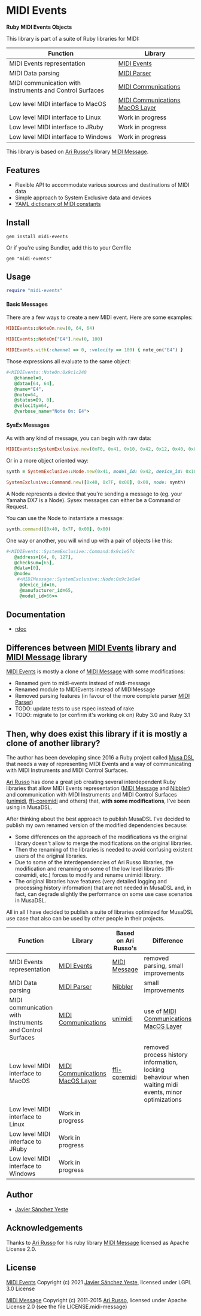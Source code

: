 # MIDI Events

**Ruby MIDI Events Objects**

This library is part of a suite of Ruby libraries for MIDI:

| Function | Library |
| --- | --- |
| MIDI Events representation | [MIDI Events](https://github.com/javier-sy/midi-events) |
| MIDI Data parsing | [MIDI Parser](https://github.com/javier-sy/midi-parser) |
| MIDI communication with Instruments and Control Surfaces | [MIDI Communications](https://github.com/javier-sy/midi-communications) |
| Low level MIDI interface to MacOS | [MIDI Communications MacOS Layer](https://github.com/javier-sy/midi-communications-macos) |
| Low level MIDI interface to Linux | Work in progress | 
| Low level MIDI interface to JRuby | Work in progress | 
| Low level MIDI interface to Windows | Work in progress | 

This library is based on [Ari Russo's](http://github.com/arirusso) library [MIDI Message](https://github.com/arirusso/midi-message).

## Features

* Flexible API to accommodate various sources and destinations of MIDI data
* Simple approach to System Exclusive data and devices
* [YAML dictionary of MIDI constants](https://github.com/javier-sy/midi-events/blob/master/lib/midi.yml)

## Install

`gem install midi-events`

Or if you're using Bundler, add this to your Gemfile

`gem "midi-events"`

## Usage

```ruby
require "midi-events"
```

#### Basic Messages

There are a few ways to create a new MIDI event. Here are some examples:

```ruby
MIDIEvents::NoteOn.new(0, 64, 64)

MIDIEvents::NoteOn["E4"].new(0, 100)

MIDIEvents.with(:channel => 0, :velocity => 100) { note_on("E4") }
```

Those expressions all evaluate to the same object:

```ruby
#<MIDIEvents::NoteOn:0x9c1c240
   @channel=0,
   @data=[64, 64],
   @name="E4",
   @note=64,
   @status=[9, 0],
   @velocity=64,
   @verbose_name="Note On: E4">
```

#### SysEx Messages

As with any kind of message, you can begin with raw data:

```ruby
MIDIEvents::SystemExclusive.new(0xF0, 0x41, 0x10, 0x42, 0x12, 0x40, 0x00, 0x7F, 0x00, 0x41, 0xF7)
```

Or in a more object oriented way:

```ruby  
synth = SystemExclusive::Node.new(0x41, model_id: 0x42, device_id: 0x10)

SystemExclusive::Command.new([0x40, 0x7F, 0x00], 0x00, node: synth)
```

A Node represents a device that you're sending a message to (eg. your Yamaha DX7 is a Node). Sysex messages can either be a Command or Request.

You can use the Node to instantiate a message:

```ruby  
synth.command([0x40, 0x7F, 0x00], 0x00)
```

One way or another, you will wind up with a pair of objects like this:

```ruby
#<MIDIEvents::SystemExclusive::Command:0x9c1e57c
   @address=[64, 0, 127],
   @checksum=[65],
   @data=[0],
   @node=
    #<MIDIMessage::SystemExclusive::Node:0x9c1e5a4
     @device_id=16,
     @manufacturer_id=65,
     @model_id=66>>
```

## Documentation

* [rdoc](http://rubydoc.info/github/javier-sy/midi-events)

## Differences between [MIDI Events](https://github.com/javier-sy/midi-events) library and [MIDI Message](https://github.com/arirusso/midi-message) library

[MIDI Events](https://github.com/javier-sy/midi-events) is mostly a clone of [MIDI Message](https://github.com/arirusso/midi-message) with some modifications:
* Renamed gem to midi-events instead of midi-message
* Renamed module to MIDIEvents instead of MIDIMessage
* Removed parsing features (in favour of the more complete parser [MIDI Parser](https://github.com/javier-sy/midi-parser))
* TODO: update tests to use rspec instead of rake
* TODO: migrate to (or confirm it's working ok on) Ruby 3.0 and Ruby 3.1

## Then, why does exist this library if it is mostly a clone of another library?

The author has been developing since 2016 a Ruby project called 
[Musa DSL](https://github.com/javier-sy/musa-dsl) that needs a way 
of representing MIDI Events and a way of communicating with 
MIDI Instruments and MIDI Control Surfaces.

[Ari Russo](https://github.com/arirusso) has done a great job creating 
several interdependent Ruby libraries that allow 
MIDI Events representation ([MIDI Message](https://github.com/arirusso/midi-message) 
and [Nibbler](https://github.com/arirusso/nibbler)) 
and communication with MIDI Instruments and MIDI Control Surfaces 
([unimidi](https://github.com/arirusso/unimidi), 
[ffi-coremidi](https://github.com/arirusso/ffi-coremidi) and others) 
that, **with some modifications**, I've been using in MusaDSL.

After thinking about the best approach to publish MusaDSL 
I've decided to publish my own renamed version of the modified dependencies because:

* Some differences on the approach of the modifications vs the original library doesn't allow to merge the modifications on the original libraries.
* Then the renaming of the libraries is needed to avoid confusing existent users of the original libraries.
* Due to some of the interdependencies of Ari Russo libraries, 
the modification and renaming on some of the low level libraries (ffi-coremidi, etc.)
forces to modify and rename unimidi library.
* The original libraries have features 
(very detailed logging and processing history information) 
that are not needed in MusaDSL and, in fact, 
can degrade slightly the performance on 
some use case scenarios in MusaDSL.

All in all I have decided to publish a suite of libraries optimized for MusaDSL use case that also can be used by other people in their projects.

| Function | Library | Based on Ari Russo's| Difference |
| --- | --- | --- | --- |
| MIDI Events representation | [MIDI Events](https://github.com/javier-sy/midi-events) | [MIDI Message](https://github.com/arirusso/midi-message) | removed parsing, small improvements |
| MIDI Data parsing | [MIDI Parser](https://github.com/javier-sy/midi-parser) | [Nibbler](https://github.com/arirusso/nibbler) | small improvements |
| MIDI communication with Instruments and Control Surfaces | [MIDI Communications](https://github.com/javier-sy/midi-communications) | [unimidi](https://github.com/arirusso/unimidi) | use of [MIDI Communications MacOS Layer](https://github.com/javier-sy/midi-communications-macos)
| Low level MIDI interface to MacOS | [MIDI Communications MacOS Layer](https://github.com/javier-sy/midi-communications-macos) | [ffi-coremidi](https://github.com/arirusso/ffi-coremidi) | removed process history information, locking behaviour when waiting midi events, minor optimizations |
| Low level MIDI interface to Linux | Work in progress | | |
| Low level MIDI interface to JRuby | Work in progress | | |
| Low level MIDI interface to Windows | Work in progress | | |


## Author

* [Javier Sánchez Yeste](https://github.com/javier-sy)

## Acknowledgements

Thanks to [Ari Russo](http://github.com/arirusso) for his ruby library [MIDI Message](https://github.com/arirusso/midi-message) licensed as Apache License 2.0.

## License

[MIDI Events](https://github.com/javier-sy/midi-events) Copyright (c) 2021 [Javier Sánchez Yeste](https://yeste.studio), licensed under LGPL 3.0 License

[MIDI Message](https://github.com/arirusso/midi-message) Copyright (c) 2011-2015 [Ari Russo](http://arirusso.com), licensed under Apache License 2.0 (see the file LICENSE.midi-message)



